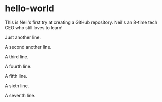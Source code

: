 # hello-world
This is Neil's first try at creating a GitHub repository. Neil's an 8-time tech CEO who still loves to learn!

Just another line.

A second another line.

A third line.

A fourth line.

A fifth line.

A sixth line.

A seventh line.